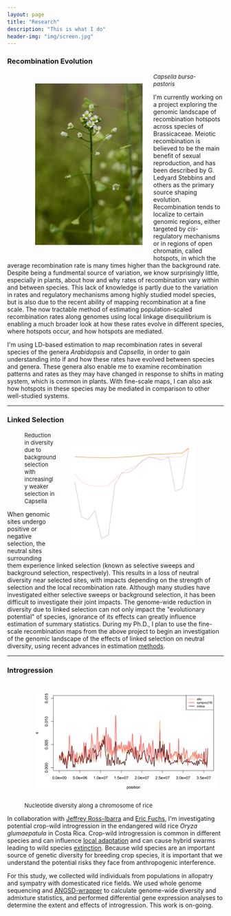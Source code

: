 ```yaml
---
layout: page
title: "Research"
description: "This is what I do"
header-img: "img/screen.jpg"
---
```


### Recombination Evolution

<div class="left_figure"><figure>
	<img src="/img/cap2.jpg" alt="Capsella" style="float: left" width="250" hspace="25" vspace="25" />
	<figcaption>
		<font size="2"><i>Capsella bursa-pastoris</i></font>
	</figcaption>
</figure></div>

I'm currently working on a project exploring the genomic landscape of recombination hotspots across species of Brassicaceae.
Meiotic recombination is believed to be the main benefit of sexual reproduction, and has been described by G. Ledyard Stebbins and others as the primary source shaping evolution.
Recombination tends to localize to certain genomic regions, either targeted by _cis_-regulatory mechanisms or in regions of open chromatin, called hotspots, in which the average recombination rate is many times higher than the background rate.
Despite being a fundmental source of variation, we know surprisingly little, especially in plants, about how and why rates of recombination vary within and between species.
This lack of knowledge is partly due to the variation in rates and regulatory mechanisms among highly studied model species, but is also due to the recent ability of mapping recombination at a fine scale.
The now tractable method of estimating population-scaled recombination rates along genomes using local linkage disequilibrium is enabling a much broader look at how these rates evolve in different species, where hotspots occur, and how hotspots are mediated.

I'm using LD-based estimation to map recombination rates in several species of the genera _Arabidopsis_ and _Capsella_, in order to gain understanding into if and how these rates have evolved between species and genera.
These genera also enable me to examine recombination patterns and rates as they may have changed in response to shifts in mating system, which is common in plants.
With fine-scale maps, I can also ask how hotspots in these species may be mediated in comparison to other well-studied systems.

___

### Linked Selection
<div class="right_figure"><figure>
        <img src="/img/B.gif" alt="linked" style="float: right" width="300" hspace="25" vspace="25" />
        <figcaption>
                <font size="2">Reduction in diversity due to background selection with increasingly weaker selection in Capsella</font>
        </figcaption>
</figure></div>

When genomic sites undergo positive or negative selection, the neutral sites surrounding them experience linked selection (known as selective sweeps and background selection, respectively).
This results in a loss of neutral diversity near selected sites, with impacts depending on the strength of selection and the local recombination rate.
Although many studies have investigated either selective sweeps or background selection, it has been difficult to investigate their joint impacts.
The genome-wide reduction in diversity due to linked selection can not only impact the "evolutionary potential" of species, ignorance of its effects can greatly influence estimation of summary statistics.
During my Ph.D., I plan to use the fine-scale recombination maps from the above project to begin an investigation of the genomic landscape of the effects of linked selection on neutral diversity, using recent advances in estimation [methods](http://http://arxiv.org/pdf/1408.5461.pdf).

___

### Introgression

<div class="left_figure"><figure>
        <img src="/img/rice.png" alt="Rice" style="float: left" width="450" hspace="25" vspace="25" />
        <figcaption>
                <font size="2">Nucleotide diversity along a chromosome of rice</font>
        </figcaption>
</figure></div>

In collaboration with [Jeffrey Ross-Ibarra](http://rilab.org) and [Eric Fuchs](https://www.researchgate.net/profile/Eric_Fuchs), I'm investigating potential crop-wild introgression in the endangered wild rice _Oryza glumaepatula_ in Costa Rica.
Crop-wild introgression is common in different species and can influence [local adaptation](http://journals.plos.org/plosgenetics/article?id=10.1371/journal.pgen.1003477) and can cause hybrid swarms leading to wild species [extinction](http://www.ncbi.nlm.nih.gov/pubmed/16892969).
Because wild species are an important source of genetic diversity for breeding crop species, it is important that we understand the potential risks they face from anthropogenic interference.

For this study, we collected wild individuals from populations in allopatry and sympatry with domesticated rice fields.
We used whole genome sequencing and [ANGSD-wrapper](https://peerj.com/preprints/1472/) to calculate genome-wide diversity and admixture statistics, and performed differential gene expression analyses to determine the extent and effects of introgression.
This work is on-going. 
